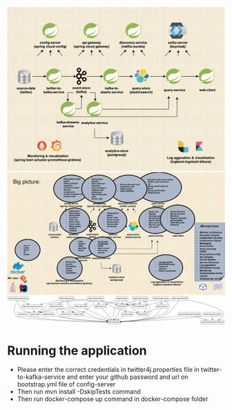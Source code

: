 ![big_picture.jpg](big_picture.jpg)
![big_picture_details.png](big_picture_details.png)
![dependency-graph.png](dependency-graph.png)
# Running the application
- Please enter the correct credentials in twitter4j.properties file in twitter-to-kafka-service 
and enter your github password and url on bootstrap.yml file of config-server
- Then run mvn install -DskipTests command
- Then run docker-compose up command in docker-compose folder